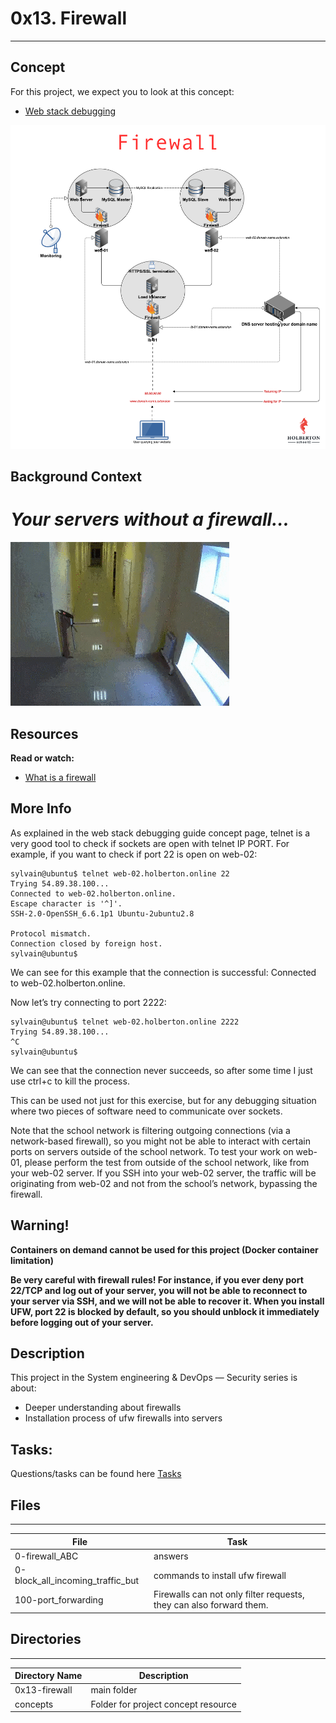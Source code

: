 # 0x13. Firewall

---

## Concept

For this project, we expect you to look at this concept:
- [Web stack debugging](./concepts/68.md)

![Fire wall](firewall.png)


## Background Context
# *Your servers without a firewall…*
![holbertonschool-firewall](holbertonschool-firewall.gif)

## Resources

**Read or watch:**

- [What is a firewall](https://en.wikipedia.org/wiki/Firewall_%28computing%29)

## More Info

As explained in the web stack debugging guide concept page, telnet is a very good tool to check if sockets are open with telnet IP PORT. For example, if you want to check if port 22 is open on web-02:

```
sylvain@ubuntu$ telnet web-02.holberton.online 22
Trying 54.89.38.100...
Connected to web-02.holberton.online.
Escape character is '^]'.
SSH-2.0-OpenSSH_6.6.1p1 Ubuntu-2ubuntu2.8

Protocol mismatch.
Connection closed by foreign host.
sylvain@ubuntu$
```

We can see for this example that the connection is successful: Connected to web-02.holberton.online.

Now let’s try connecting to port 2222:
```
sylvain@ubuntu$ telnet web-02.holberton.online 2222
Trying 54.89.38.100...
^C
sylvain@ubuntu$
```
We can see that the connection never succeeds, so after some time I just use ctrl+c to kill the process.

This can be used not just for this exercise, but for any debugging situation where two pieces of software need to communicate over sockets.

Note that the school network is filtering outgoing connections (via a network-based firewall), so you might not be able to interact with certain ports on servers outside of the school network. To test your work on web-01, please perform the test from outside of the school network, like from your web-02 server. If you SSH into your web-02 server, the traffic will be originating from web-02 and not from the school’s network, bypassing the firewall.

## Warning!
**Containers on demand cannot be used for this project (Docker container limitation)**

**Be very careful with firewall rules! For instance, if you ever deny port 22/TCP and log out of your server, you will not be able to reconnect to your server via SSH, and we will not be able to recover it. When you install UFW, port 22 is blocked by default, so you should unblock it immediately before logging out of your server.**

## Description

This project in the System engineering & DevOps ― Security series is about:
* Deeper understanding about firewalls
* Installation process of ufw firewalls into servers

## Tasks:
Questions/tasks can be found here [Tasks](./tasks/)

## Files
---
File|Task
---|---
0-firewall_ABC | answers
0-block_all_incoming_traffic_but | commands to install ufw firewall
100-port_forwarding | Firewalls can not only filter requests, they can also forward them.|


## Directories
---
Directory Name | Description
---|---
0x13-firewall | main folder
concepts | Folder for project concept resource |
